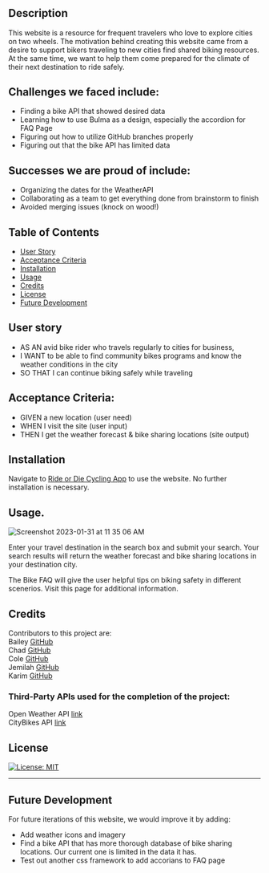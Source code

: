 # <Ride-or-Die>

## Description
This website is a resource for frequent travelers who love to explore cities on two wheels. The motivation behind creating this website came from a desire to support bikers traveling to new cities find shared biking resources. At the same time, we want to help them come prepared for the climate of their next destination to ride safely.  

## Challenges we faced include: 
- Finding a bike API that showed desired data
- Learning how to use Bulma as a design, especially the accordion for FAQ Page
- Figuring out how to utilize GitHub branches properly
- Figuring out that the bike API has limited data

## Successes we are proud of include: 
- Organizing the dates for the WeatherAPI
- Collaborating as a team to get everything done from brainstorm to finish
- Avoided merging issues (knock on wood!)

## Table of Contents 

- [User Story](#user-story)
- [Acceptance Criteria](#acceptance-criteria)
- [Installation](#installation)
- [Usage](#usage)
- [Credits](#credits)
- [License](#license)
- [Future Development](#future-development)

## User story
- AS AN avid bike rider who travels regularly to cities for business,
- I WANT to be able to find community bikes programs and know the weather conditions in the city
- SO THAT I can continue biking safely while traveling

## Acceptance Criteria:
- GIVEN a new location (user need)
- WHEN I visit the site (user input)
- THEN I get the weather forecast & bike sharing locations (site output)

## Installation

Navigate to [Ride or Die Cycling App](https://chwd31.github.io/Ride-or-Die-Cycling-App/) to use the website.  No further installation is necessary.  


## Usage.  
  
![Screenshot 2023-01-31 at 11 35 06 AM](https://user-images.githubusercontent.com/118683737/215838932-7a98da13-a77c-4260-9ef2-b5f7230cb8e1.png)  

Enter your travel destination in the search box and submit your search.  Your search results will return the weather forecast and bike sharing locations in your destination city.

The Bike FAQ will give the user helpful tips on biking safety in different scenerios.  Visit this page for additional information. 

## Credits

Contributors to this project are:  
Bailey [GitHub](https://github.com/skyeflier)  
Chad [GitHub](https://github.com/chwd31)  
Cole [GitHub](https://github.com/colearrington98)   
Jemilah [GitHub](https://github.com/2x997JL)   
Karim [GitHub](https://github.com/KarimB101)  

### Third-Party APIs used for the completion of the project:   
  
Open Weather API [link](https://openweathermap.org/api)   
CityBikes API [link](http://api.citybik.es/v2/)
  

## License

[![License: MIT](https://img.shields.io/badge/License-MIT-yellow.svg)](https://opensource.org/licenses/MIT)   

---

## Future Development
For future iterations of this website, we would improve it by adding:
- Add weather icons and imagery
- Find a bike API that has more thorough database of bike sharing locations. Our current one is limited in the data it has. 
- Test out another css framework to add accorians to FAQ page
